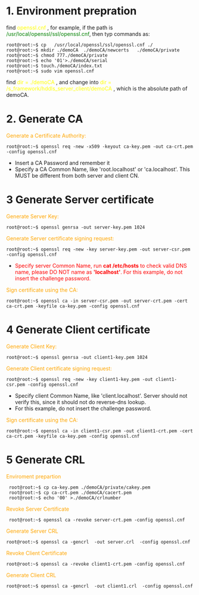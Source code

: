 # 1. Environment prepration

find
<span style="color:yellow"> openssl.cnf </span>, for example, if the path is <span style="color:green">/usr/local/openssl/ssl/openssl.cnf</span>, then typ commands as:

```console
root@root:~$ cp   /usr/local/openssl/ssl/openssl.cnf ./
root@root:~$ mkdir ./demoCA  ./demoCA/newcerts   ./demoCA/private
root@root:~$ chmod 777./demoCA/private
root@root:~$ echo '01'>./demoCA/serial
root@root:~$ touch./demoCA/index.txt
root@root:~$ sudo vim openssl.cnf
```
find <span style="color:yellow"> dir     = ./demoCA  </span>, and change into <span style="color:yellow"> dir     = /s_framework/hddls_server_client/demoCA   </span>, which is the absolute path of demoCA.

# 2. Generate CA

<span style="color:orange">Generate a Certificate Authority:</span>
```console
root@root:~$ openssl req -new -x509 -keyout ca-key.pem -out ca-crt.pem -config openssl.cnf
```
* Insert a CA Password and remember it
* Specify a CA Common Name, like 'root.localhost' or 'ca.localhost'. This MUST be different from both server and client CN.


# 3 Generate Server certificate

<span style="color:orange">Generate Server Key:</span>
```console
root@root:~$ openssl genrsa -out server-key.pem 1024
```
<span style="color:orange">Generate Server certificate signing request:</span>
```console
root@root:~$ openssl req -new -key server-key.pem -out server-csr.pem -config openssl.cnf
```
* <span style="color:red"> Specify server Common Name, run   **cat /etc/hosts**    to check valid DNS name, please DO NOT name as **'localhost'**.
For this example, do not insert the challenge password.</span>

<span style="color:orange">Sign certificate using the CA:</span>
```console
root@root:~$ openssl ca -in server-csr.pem -out server-crt.pem -cert ca-crt.pem -keyfile ca-key.pem -config openssl.cnf
```

# 4 Generate Client certificate
<span style="color:orange">Generate Client Key:</span>
```console
root@root:~$ openssl genrsa -out client1-key.pem 1024
```
<span style="color:orange">Generate Client certificate signing request:</span>
```console
root@root:~$ openssl req -new -key client1-key.pem -out client1-csr.pem -config openssl.cnf
```
* Specify client Common Name, like 'client.localhost'. Server should not verify this, since it should not do reverse-dns lookup.
*    For this example, do not insert the challenge password.

<span style="color:orange">Sign certificate using the CA:</span> 
```console
root@root:~$ openssl ca -in client1-csr.pem -out client1-crt.pem -cert ca-crt.pem -keyfile ca-key.pem -config openssl.cnf
```



# 5 Generate CRL
<span style="color:orange">Enviroment prepartion</span>
```console
 root@root:~$ cp ca-key.pem ./demoCA/private/cakey.pem
 root@root:~$ cp ca-crt.pem ./demoCA/cacert.pem
 root@root:~$ echo '00' >./demoCA/crlnumber
```
<span style="color:orange">Revoke Server Certificate</span>
```console
 root@root:~$ openssl ca -revoke server-crt.pem -config openssl.cnf
 ```
 <span style="color:orange">Generate Server CRL</span>
 ```console
root@root:~$ openssl ca -gencrl  -out server.crl  -config openssl.cnf
 ```
<span style="color:orange">Revoke Client Certificate</span>
 ```console
root@root:~$ openssl ca -revoke client1-crt.pem -config openssl.cnf
```
 <span style="color:orange">Generate Client CRL</span>
  ```console
 root@root:~$ openssl ca -gencrl  -out client1.crl  -config openssl.cnf
 ```
